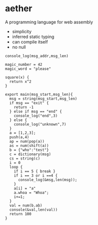 # aether
A programming language for web assembly
* simplicity
* inferred static typing
* can compile itself
* no null

```
console_log(msg_addr,msg_len)

magic_number = 42
magic_word = "please"

square(x) {
  return x^2
}

export main(msg_start,msg_len){
  msg = string(msg_start,msg_len)
  if msg == "exit" {
    return -1
  } else if msg == "end" {
    console_log("end",3)
  } else {
    console_log("unknown",7)
  }
  a = [1,2,3];
  push(a,4)
  ap = num(pop(a))
  as = num(shift(a))
  b = {"who":"test"}
  c = dictionary(msg)
  cs = string(c)
  i = 0
  loop {
    if i == 5 { break }
    if i == 3 or i ==4 {
      console_log(&msg,len(msg));
    }
    a[i] = "a"
    a.whoa = "Whoa";
    i+=1;
  }
  val = num(b.ab)
  console(&val,len(val))
  return 100
}
```
